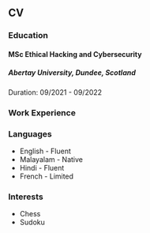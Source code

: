 ## CV

### Education

#### MSc Ethical Hacking and Cybersecurity
##### Abertay University, Dundee, Scotland
Duration: 09/2021 - 09/2022


### Work Experience

### Languages

- English - Fluent
- Malayalam - Native
- Hindi - Fluent
- French - Limited

### Interests

- Chess
- Sudoku